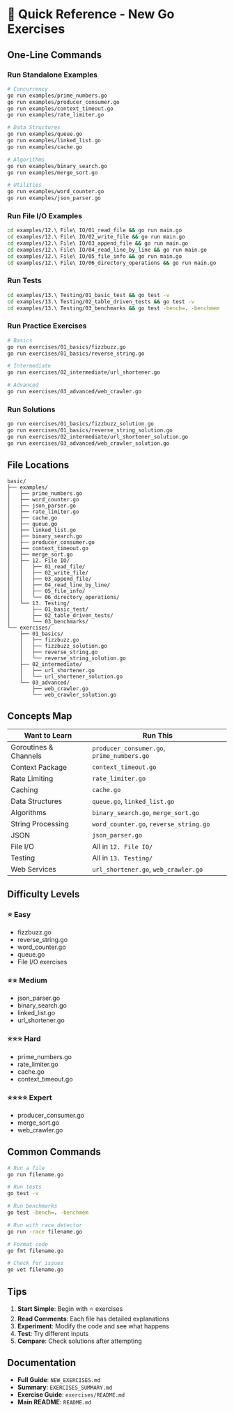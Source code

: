 # 🚀 Quick Reference - New Go Exercises

## One-Line Commands

### Run Standalone Examples
```bash
# Concurrency
go run examples/prime_numbers.go
go run examples/producer_consumer.go
go run examples/context_timeout.go
go run examples/rate_limiter.go

# Data Structures
go run examples/queue.go
go run examples/linked_list.go
go run examples/cache.go

# Algorithms
go run examples/binary_search.go
go run examples/merge_sort.go

# Utilities
go run examples/word_counter.go
go run examples/json_parser.go
```

### Run File I/O Examples
```bash
cd examples/12.\ File\ IO/01_read_file && go run main.go
cd examples/12.\ File\ IO/02_write_file && go run main.go
cd examples/12.\ File\ IO/03_append_file && go run main.go
cd examples/12.\ File\ IO/04_read_line_by_line && go run main.go
cd examples/12.\ File\ IO/05_file_info && go run main.go
cd examples/12.\ File\ IO/06_directory_operations && go run main.go
```

### Run Tests
```bash
cd examples/13.\ Testing/01_basic_test && go test -v
cd examples/13.\ Testing/02_table_driven_tests && go test -v
cd examples/13.\ Testing/03_benchmarks && go test -bench=. -benchmem
```

### Run Practice Exercises
```bash
# Basics
go run exercises/01_basics/fizzbuzz.go
go run exercises/01_basics/reverse_string.go

# Intermediate
go run exercises/02_intermediate/url_shortener.go

# Advanced
go run exercises/03_advanced/web_crawler.go
```

### Run Solutions
```bash
go run exercises/01_basics/fizzbuzz_solution.go
go run exercises/01_basics/reverse_string_solution.go
go run exercises/02_intermediate/url_shortener_solution.go
go run exercises/03_advanced/web_crawler_solution.go
```

## File Locations

```
basic/
├── examples/
│   ├── prime_numbers.go
│   ├── word_counter.go
│   ├── json_parser.go
│   ├── rate_limiter.go
│   ├── cache.go
│   ├── queue.go
│   ├── linked_list.go
│   ├── binary_search.go
│   ├── producer_consumer.go
│   ├── context_timeout.go
│   ├── merge_sort.go
│   ├── 12. File IO/
│   │   ├── 01_read_file/
│   │   ├── 02_write_file/
│   │   ├── 03_append_file/
│   │   ├── 04_read_line_by_line/
│   │   ├── 05_file_info/
│   │   └── 06_directory_operations/
│   └── 13. Testing/
│       ├── 01_basic_test/
│       ├── 02_table_driven_tests/
│       └── 03_benchmarks/
└── exercises/
    ├── 01_basics/
    │   ├── fizzbuzz.go
    │   ├── fizzbuzz_solution.go
    │   ├── reverse_string.go
    │   └── reverse_string_solution.go
    ├── 02_intermediate/
    │   ├── url_shortener.go
    │   └── url_shortener_solution.go
    └── 03_advanced/
        ├── web_crawler.go
        └── web_crawler_solution.go
```

## Concepts Map

| Want to Learn | Run This |
|---------------|----------|
| Goroutines & Channels | `producer_consumer.go`, `prime_numbers.go` |
| Context Package | `context_timeout.go` |
| Rate Limiting | `rate_limiter.go` |
| Caching | `cache.go` |
| Data Structures | `queue.go`, `linked_list.go` |
| Algorithms | `binary_search.go`, `merge_sort.go` |
| String Processing | `word_counter.go`, `reverse_string.go` |
| JSON | `json_parser.go` |
| File I/O | All in `12. File IO/` |
| Testing | All in `13. Testing/` |
| Web Services | `url_shortener.go`, `web_crawler.go` |

## Difficulty Levels

### ⭐ Easy
- fizzbuzz.go
- reverse_string.go
- word_counter.go
- queue.go
- File I/O exercises

### ⭐⭐ Medium
- json_parser.go
- binary_search.go
- linked_list.go
- url_shortener.go

### ⭐⭐⭐ Hard
- prime_numbers.go
- rate_limiter.go
- cache.go
- context_timeout.go

### ⭐⭐⭐⭐ Expert
- producer_consumer.go
- merge_sort.go
- web_crawler.go

## Common Commands

```bash
# Run a file
go run filename.go

# Run tests
go test -v

# Run benchmarks
go test -bench=. -benchmem

# Run with race detector
go run -race filename.go

# Format code
go fmt filename.go

# Check for issues
go vet filename.go
```

## Tips

1. **Start Simple**: Begin with ⭐ exercises
2. **Read Comments**: Each file has detailed explanations
3. **Experiment**: Modify the code and see what happens
4. **Test**: Try different inputs
5. **Compare**: Check solutions after attempting

## Documentation

- **Full Guide**: `NEW_EXERCISES.md`
- **Summary**: `EXERCISES_SUMMARY.md`
- **Exercise Guide**: `exercises/README.md`
- **Main README**: `README.md`

